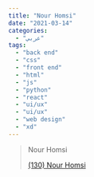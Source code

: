```yaml
---
title: "Nour Homsi"
date: "2021-03-14"
categories:
  - "عربي"
tags:
  - "back end"
  - "css"
  - "front end"
  - "html"
  - "js"
  - "python"
  - "react"
  - "ui/ux"
  - "ui/ux"
  - "web design"
  - "xd"
---
```


> Nour Homsi
>
> [(130) Nour Homsi ](https://www.youtube.com/c/NourHomsi/playlists)
